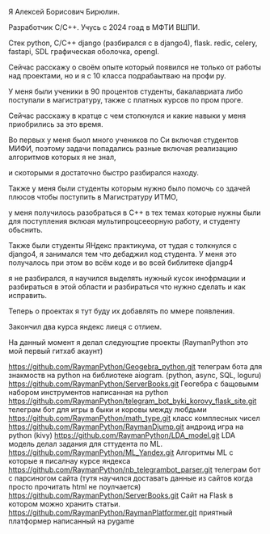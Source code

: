 Я Алексей Борисович Бирюлин.

Разработчик C/C++. Учусь с 2024 гоад в МФТИ ВШПИ. 

Стек python, C/C++ django (разбирался с в django4), flask. redic, celery, fastapi, SDL графическая оболочка, opengl.

Сейчас расскажу о своём опыте который появился не только от работы над проектами, но и я с 10 класса подрабаытваю на профи ру.

У меня были ученики в 90 процентов студенты, бакалавриата либо поступали в магистратуру, также с платных курсов по пром проге.

Сейчас расскажу в кратце с чем столкнулся и какие навыки у меня приобрились за это время.

Во первых у меня быол много учеников по Си включая студентов МИФИ, поэтому задачи попадались разные включая реализацию алгоритмов которых я не знал, 

и скоторыми я достаточно быстро разбирался находу.

Также у меня были студенты которым нужно было помочь со здачей плюсов чтобы поступить в Магистратуру ИТМО, 

у меня получилось разобраться в С++ в тех темах которые нужны были для поступления вклюая мультипроцсееорную работу, и студенту обьснить.

Также были студенты ЯНдекс практикума, от тудая с толкнулся с django4, я занимался тем что дебаджил код студента. У меня это получалось при этом во всём коде и во всей библитеке djangp4

я не разбирался, я научился выделять нужный кусок инофрмации и разбираться  в этой области и разбираться что нужно сделать и как исправить.

Теперь о проектах я тут буду их добавлять по ммере появления.

Закончил два курса яндекс лиеця с отлием.

На данный момент я делал следующтие проекты (RaymanPython это мой первый гитхаб акаунт)

https://github.com/RaymanPython/Geogebra_python.git телеграм бота  для знакмоств на python на библиотеке aiogram.  (python, async, SQL, loguru)
https://github.com/RaymanPython/ServerBooks.git Геогебра с бащовымм набором инструментов написанная на python
https://github.com/RaymanPython/telegram_bot_byki_korovy_flask_site.git телеграм бот для игры в быки и коровы между любдьми 
https://github.com/RaymanPython/math_type.git класс комплесных чисел
https://github.com/RaymanPython/RaymanDjump.git андроид игра на python (kivy)
https://github.com/RaymanPython/LDA_model.git LDA модель делал задания для сттудента по ML.
https://github.com/RaymanPython/ML_Yandex.git Алгоритмы  ML c которые я писалнау курсе яндекса
https://github.com/RaymanPython/nb_telegrambot_parser.git телеграм бот с парсиногом сайта (тутя  научился доставать данные из сайтов когда просто прочитать html не поулчается)
https://github.com/RaymanPython/ServerBooks.git Сайт на Flask в котором можно хранить статьи.
https://github.com/RaymanPython/RaymanPlatformer.git приятный платформер написанный на pygame
